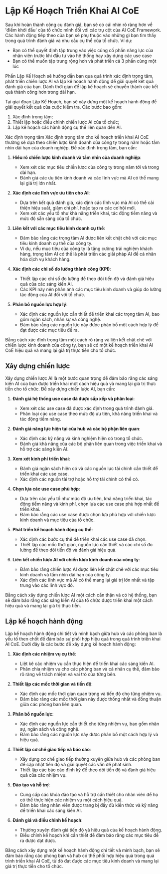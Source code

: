 # Lập Kế Hoạch Triển Khai AI CoE

Sau khi hoàn thành công cụ đánh giá, bạn sẽ có cái nhìn rõ ràng hơn về 'điểm khởi đầu' của tổ chức mình đối với các trụ cột của AI CoE Framework. Các hành động tiếp theo của bạn sẽ phụ thuộc vào những gì bạn tìm thấy trong quá trình đánh giá và nhu cầu cụ thể của tổ chức. Ví dụ:

- Bạn có thể quyết định tập trung vào việc củng cố phần năng lực của nhân viên trước khi đầu tư vào hệ thống hay xây dựng các use case 
- Bạn có thể muốn tập trung rộng hơn và phát triển cả 3 phần cùng một lúc

Phần Lập Kế Hoạch sẽ hướng dẫn bạn qua quá trình xác định trọng tâm, phát triển chiến lược AI và lập kế hoạch hành động để giải quyết kết quả đánh giá của bạn. Dành thời gian để lập kế hoạch sẽ chuyển thành các kết quả thành công hơn trong dài hạn.

Tại giai đoạn Lập Kế Hoạch, bạn sẽ xây dựng một kế hoạch hành động để giải quyết kết quả của cuộc kiểm tra. Các bước bao gồm:

1. Xác định trọng tâm;
2. Thiết lập hoặc điều chỉnh chiến lược AI của tổ chức;
3. Lập kế hoạch các hành động cụ thể liên quan đến AI.

Xác định trọng tâm
Xác định trọng tâm cho kế hoạch triển khai AI CoE thường sẽ dựa theo chiến lược kinh doanh của công ty trong năm hoặc tầm nhìn dài hạn của doanh nghiệp. Để xác định trọng tâm, bạn cần:

1. **Hiểu rõ chiến lược kinh doanh và tầm nhìn của doanh nghiệp**:
   - Xem xét các mục tiêu chiến lược của công ty trong năm tới và trong dài hạn.
   - Đánh giá các ưu tiên kinh doanh và các lĩnh vực mà AI có thể mang lại giá trị lớn nhất.

2. **Xác định các lĩnh vực ưu tiên cho AI**:
   - Dựa trên kết quả đánh giá, xác định các lĩnh vực mà AI có thể cải thiện hiệu suất, giảm chi phí, hoặc tạo ra các cơ hội mới.
   - Xem xét các yếu tố như khả năng triển khai, tác động tiềm năng và mức độ sẵn sàng của tổ chức.

3. **Liên kết với các mục tiêu kinh doanh cụ thể**:
   - Đảm bảo rằng các trọng tâm AI được liên kết chặt chẽ với các mục tiêu kinh doanh cụ thể của công ty.
   - Ví dụ, nếu mục tiêu của công ty là tăng cường trải nghiệm khách hàng, trọng tâm AI có thể là phát triển các giải pháp AI để cá nhân hóa dịch vụ khách hàng.

4. **Xác định các chỉ số đo lường thành công (KPI)**:
   - Thiết lập các chỉ số đo lường để theo dõi tiến độ và đánh giá hiệu quả của các sáng kiến AI.
   - Các KPI này nên phản ánh các mục tiêu kinh doanh và giúp đo lường tác động của AI đối với tổ chức.

5. **Phân bổ nguồn lực hợp lý**:
   - Xác định các nguồn lực cần thiết để triển khai các trọng tâm AI, bao gồm ngân sách, nhân sự và công nghệ.
   - Đảm bảo rằng các nguồn lực này được phân bổ một cách hợp lý để đạt được các mục tiêu đề ra.

Bằng cách xác định trọng tâm một cách rõ ràng và liên kết chặt chẽ với chiến lược kinh doanh của công ty, bạn sẽ có một kế hoạch triển khai AI CoE hiệu quả và mang lại giá trị thực tiễn cho tổ chức.

## Xây dựng chiến lược
Xây dựng chiến lược AI là một bước quan trọng để đảm bảo rằng các sáng kiến AI của bạn được triển khai một cách hiệu quả và mang lại giá trị thực tiễn cho tổ chức. Để xây dựng chiến lược AI, bạn cần:

1. **Đánh giá hệ thống use case đã được sắp xếp và phân loại**:
   - Xem xét các use case đã được xác định trong quá trình đánh giá.
   - Phân loại các use case theo mức độ ưu tiên, khả năng triển khai và tác động tiềm năng.

2. **Đánh giá năng lực hiện tại của hub và các bộ phận liên quan**:
   - Xác định các kỹ năng và kinh nghiệm hiện có trong tổ chức.
   - Đánh giá khả năng của các bộ phận liên quan trong việc triển khai và hỗ trợ các sáng kiến AI.

3. **Xem xét kinh phí triển khai**:
   - Đánh giá ngân sách hiện có và các nguồn lực tài chính cần thiết để triển khai các use case.
   - Xác định các nguồn tài trợ hoặc hỗ trợ tài chính có thể có.

4. **Chọn lựa các use case phù hợp**:
   - Dựa trên các yếu tố như mức độ ưu tiên, khả năng triển khai, tác động tiềm năng và kinh phí, chọn lựa các use case phù hợp nhất để triển khai.
   - Đảm bảo rằng các use case được chọn lựa phù hợp với chiến lược kinh doanh và mục tiêu của tổ chức.

5. **Phát triển kế hoạch hành động cụ thể**:
   - Xác định các bước cụ thể để triển khai các use case đã chọn.
   - Thiết lập các mốc thời gian, nguồn lực cần thiết và các chỉ số đo lường để theo dõi tiến độ và đánh giá hiệu quả.

6. **Liên kết chiến lược AI với chiến lược kinh doanh của công ty**:
   - Đảm bảo rằng chiến lược AI được liên kết chặt chẽ với các mục tiêu kinh doanh và tầm nhìn dài hạn của công ty.
   - Xác định các lĩnh vực mà AI có thể mang lại giá trị lớn nhất và tập trung vào các lĩnh vực đó.

Bằng cách xây dựng chiến lược AI một cách cẩn thận và có hệ thống, bạn sẽ đảm bảo rằng các sáng kiến AI của tổ chức được triển khai một cách hiệu quả và mang lại giá trị thực tiễn.

## Lập kế hoạch hành động
Lập kế hoạch hành động chi tiết và minh bạch giữa hub và các phòng ban là yếu tố then chốt để đảm bảo sự phối hợp hiệu quả trong quá trình triển khai AI CoE. Dưới đây là các bước để xây dựng kế hoạch hành động:

1. **Xác định các nhiệm vụ cụ thể**:
   - Liệt kê các nhiệm vụ cần thực hiện để triển khai các sáng kiến AI.
   - Phân chia nhiệm vụ cho các phòng ban và cá nhân cụ thể, đảm bảo rõ ràng về trách nhiệm và vai trò của từng bên.

2. **Thiết lập các mốc thời gian và tiến độ**:
   - Xác định các mốc thời gian quan trọng và tiến độ cho từng nhiệm vụ.
   - Đảm bảo rằng các mốc thời gian này được thống nhất và đồng thuận giữa các phòng ban liên quan.

3. **Phân bổ nguồn lực**:
   - Xác định các nguồn lực cần thiết cho từng nhiệm vụ, bao gồm nhân sự, ngân sách và công nghệ.
   - Đảm bảo rằng các nguồn lực này được phân bổ một cách hợp lý và hiệu quả.

4. **Thiết lập cơ chế giao tiếp và báo cáo**:
   - Xây dựng cơ chế giao tiếp thường xuyên giữa hub và các phòng ban để cập nhật tiến độ và giải quyết các vấn đề phát sinh.
   - Thiết lập các báo cáo định kỳ để theo dõi tiến độ và đánh giá hiệu quả của các nhiệm vụ.

5. **Đào tạo và hỗ trợ**:
   - Cung cấp các khóa đào tạo và hỗ trợ cần thiết cho nhân viên để họ có thể thực hiện các nhiệm vụ một cách hiệu quả.
   - Đảm bảo rằng nhân viên được trang bị đầy đủ kiến thức và kỹ năng để triển khai các sáng kiến AI.

6. **Đánh giá và điều chỉnh kế hoạch**:
   - Thường xuyên đánh giá tiến độ và hiệu quả của kế hoạch hành động.
   - Điều chỉnh kế hoạch khi cần thiết để đảm bảo rằng các mục tiêu đề ra được đạt được.

Bằng cách xây dựng một kế hoạch hành động chi tiết và minh bạch, bạn sẽ đảm bảo rằng các phòng ban và hub có thể phối hợp hiệu quả trong quá trình triển khai AI CoE, từ đó đạt được các mục tiêu kinh doanh và mang lại giá trị thực tiễn cho tổ chức.

